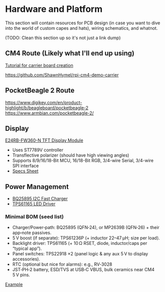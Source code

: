 # Hardware and Platform
This section will contain resources for PCB design (in case you want to dive into the world of custom capes and hats), wiring schematics, and whatnot.

(TODO: Clean this section up so it's not just a link dump)


## CM4 Route (Likely what I'll end up using)
[Tutorial for carrier board creation](https://www.youtube.com/watch?v=ypcPJC_umPQ)

https://github.com/ShawnHymel/rpi-cm4-demo-carrier

## PocketBeagle 2 Route
https://www.digikey.com/en/product-highlight/b/beagleboard/pocketbeagle-2
https://www.armbian.com/pocketbeagle-2/


## Display
[E24RB-FW360-N TFT Display Module](https://focuslcds.com/product/e24rb-fw360-n/)

- Uses ST7789V controller
- Transflective polarizer (should have high viewing angles)
- Supports 8/9/16/18-Bit MCU, 16/18-Bit RGB, 3/4-wire Serial, 3/4-wire SPI interface
- [Specs Sheet](https://focuslcds.com/wp-content/uploads/Specs/E24RB-FW360-N_Spec.pdf)

## Power Management
- [BQ25895 I2C Fast Charger](https://www.ti.com/lit/ds/symlink/bq25895.pdf)
- [TPS61165 LED Driver](https://www.ti.com/lit/ds/symlink/tps61165.pdf)

### Minimal BOM (seed list)
 - Charger/Power‑path: BQ25895 (QFN‑24), or MP2639B (QFN‑26) + their app‑note passives.
 - 5 V boost (if separate): TPS61236P (+ inductor 22–47 µH; size per load).
 - Backlight driver: TPS61165 (+ 10 Ω RSET, diode, inductor/caps per “typical app”).
 - Panel switches: TPS22918 ×2 (panel logic & any aux 5 V to display accessories).
 - RTC (optional but nice for alarms): e.g., RV‑3028
 - JST‑PH‑2 battery, ESD/TVS at USB‑C VBUS, bulk ceramics near CM4 5 V pins.

[Example](https://github.com/electricimp/BQ25895/blob/master/Examples/README.md)